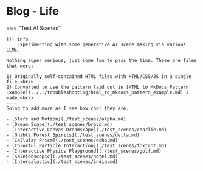 # Blog - Life

=== "Test AI Scenes"

    !!! info
        Experimenting with some generative AI scene making via various LLMs.

    Nothing super serious, just some fun to pass the time. These are files that were:
    
    1) Originally self-contained HTML files with HTML/CSS/JS in a single file.<br/>
    2) Converted to use the pattern laid out in [HTML to MkDocs Pattern Example](../../troubleshooting/html_to_mkdocs_pattern_example.md) I made.<br/>
    ----
    Going to add more as I see how cool they are.

    - [Stars and Motion](./test_scenes/alpha.md)
    - [Dream Scape](./test_scenes/bravo.md)
    - [Interactive Canvas Dreamscape](./test_scenes/charlie.md)
    - [Ghibli Forest Spirits](./test_scenes/delta.md)
    - [Cellular Prism](./test_scenes/echo.md)
    - [Colorful Particle Interaction](./test_scenes/foxtrot.md)
    - [Interactive Physics Playground](./test_scenes/golf.md)
    - [Kaleidoscopic](./test_scenes/hotel.md)
    - [Intergalactic](./test_scenes/india.md)